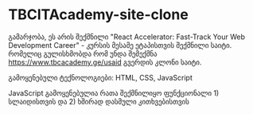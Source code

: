 # TBCITAcademy-site-clone

გამარჯობა, ეს არის შექმნილი "React Accelerator: Fast-Track Your Web Development Career" -  კურსის მესამე ეტაპისთვის შექმნილი საიტი. რომელიც გულისხმობდა რომ უნდა შემექმნა https://www.tbcacademy.ge/usaid გვერდის კლონი საიტი. 

გამოყენებული ტექნოლოგიები: HTML, CSS, JavaScript

JavaScript გამოყენებულია რათა შექმნილიყო ფუნქციონალი 1) სლაიდისთვის და 2) ხშირად დასმული კითხვებისთვის

